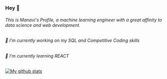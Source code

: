 ### Hey 👋
###### This is Manavi's Profile, a machine learning engineer with a great affinity to data science and web development.

###### 🔭 I’m currently working on my SQL and Competitive Coding skills
###### 🌱 I’m currently learning REACT
[![My github stats](https://github-readme-stats.vercel.app/api?username=ManaviSh&show_icons=true&theme=dark)](https://github.com/anuraghazra/github-readme-stats)
